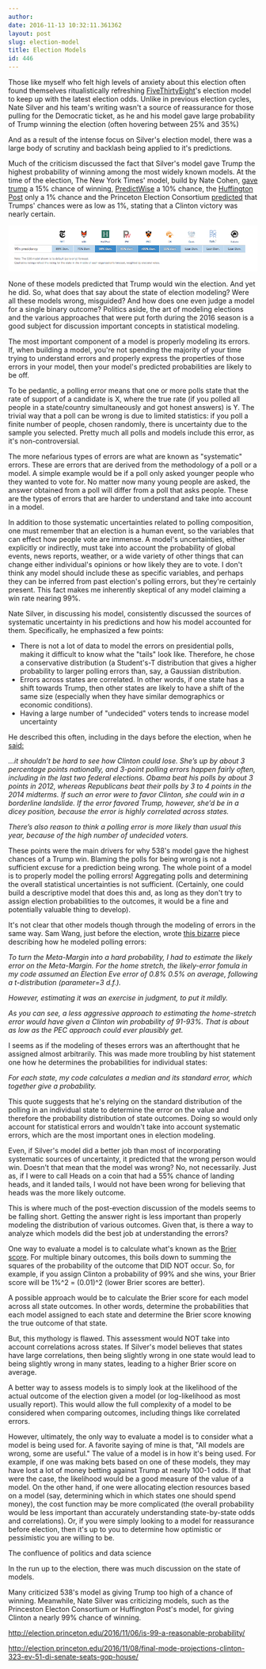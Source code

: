 ```yaml
---
author: 
date: 2016-11-13 10:32:11.361362
layout: post
slug: election-model
title: Election Models
id: 446
---
```



Those like myself who felt high levels of anxiety about this election often found themselves ritualistically refreshing <a href='http://fivethirtyeight.com/'>FiveThirtyEight</a>'s election model to keep up with the latest election odds.  Unlike in previous election cycles, Nate Silver and his team's writing wasn't a source of reassurance for those pulling for the Democratic ticket, as he and his model gave large probability of Trump winning the election (often hovering between 25% and 35%)

And as a result of the intense focus on Silver's election model, there was a large body of scrutiny and backlash being applied to it's predictions.

Much of the criticism discussed the fact that Silver's model gave Trump the highest probability of winning among the most widely known models.  At the time of the election, The New York Times' model, build by Nate Cohen, <a href='http://www.nytimes.com/interactive/2016/upshot/presidential-polls-forecast.html'>gave trump</a> a 15% chance of winning, <a href='http://predictwise.com/blog/2016/11/election-day-2016/'>PredictWise</a> a 10% chance, the <a href='http://elections.huffingtonpost.com/2016/forecast/president'>Huffington Post</a> only a 1% chance and the Princeton Election Consortium <a href='http://election.princeton.edu/2016/11/08/final-mode-projections-clinton-323-ev-51-di-senate-seats-gop-house/'>predicted</a> that Trumps' chances were as low as 1%, stating that a Clinton victory was nearly certain.

![](/static/images/ElectionPredictions.png)

None of these models predicted that Trump would win the election.  And yet he did.  So, what does that say about the state of election modeling?  Were all these models wrong, misguided?  And how does one even judge a model for a single binary outcome?  Politics aside, the art of modeling elections and the various approaches that were put forth during the 2016 season is a good subject for discussion important concepts in statistical modeling.

The most important component of a model is properly modeling its errors.  If, when building a model, you're not spending the majority of your time trying to understand errors and properly express the properties of those errors in your model, then your model's predicted probabilities are likely to be off.

  To be pedantic, a polling error means that one or more polls state that the rate of support of a candidate is X, where the true rate (if you polled all people in a state/country simultaneously and got honest answers) is Y.  The trivial way that a poll can be wrong is due to limited statistics: if you poll a finite number of people, chosen randomly, there is uncertainty due to the sample you selected.  Pretty much all polls and models include this error, as it's non-controversial.

The more nefarious types of errors are what are known as "systematic" errors.  These are errors that are derived from the methodology of a poll or a model.  A simple example would be if a poll only asked younger people who they wanted to vote for.  No matter now many young people are asked, the answer obtained from a poll will differ from a poll that asks people.  These are the types of errors that are harder to understand and take into account in a model.

In addition to those systematic uncertainties related to polling composition, one must remember that an election is a human event, so the variables that can effect how people vote are immense.  A model's uncertainties, either explicitly or indirectly, must take into account the probability of global events, news reports, weather, or a wide variety of other things that can change either individual's opinions or how likely they are to vote.  I don't think any model should include these as specific variables, and perhaps they can be inferred from past election's polling errors, but they're certainly present.  This fact makes me inherently skeptical of any model claiming a win rate nearing 99%.

Nate Silver, in discussing his model, consistently discussed the sources of systematic uncertainty in his predictions and how his model accounted for them.  Specifically, he emphasized a few points:
- There is not a lot of data to model the errors on presidential polls, making it difficult to know what the "tails" look like.  Therefore, he chose a conservative distribution (a Student's-T distribution that gives a higher probability to larger polling errors than, say, a Gaussian distribution.
- Errors across states are correlated.  In other words, if one state has a shift towards Trump, then other states are likely to have a shift of the same size (especially when they have similar demographics or economic conditions).
- Having a large number of "undecided" voters tends to increase model uncertainty


He described this often, including in the days before the election, when he <a href='http://fivethirtyeight.com/features/election-update-dont-ignore-the-polls-clinton-leads-but-its-a-close-race/'>said:</a>

<i>...it shouldn’t be hard to see how Clinton could lose. She’s up by about 3 percentage points nationally, and 3-point polling errors happen fairly often, including in the last two federal elections. Obama beat his polls by about 3 points in 2012, whereas Republicans beat their polls by 3 to 4 points in the 2014 midterms. If such an error were to favor Clinton, she could win in a borderline landslide. If the error favored Trump, however, she’d be in a dicey position, because the error is highly correlated across states.

There’s also reason to think a polling error is more likely than usual this year, because of the high number of undecided voters. </i>

These points were the main drivers for why 538's model gave the highest chances of a Trump win.  Blaming the polls for being wrong is not a sufficient excuse for a prediction being wrong.  The whole point of a model is to properly model the polling errors!  Aggregating polls and determining the overall statistical uncertainties is not sufficient.  (Certainly, one could build a descriptive model that does this and, as long as they don't try to assign election probabilities to the outcomes, it would be a fine and potentially valuable thing to develop).

It's not clear that other models though through the modeling of errors in the same way.  Sam Wang, just before the election, wrote <a href='https://t.co/GmiDA2EXw4'>this bizarre</a> piece describing how he modeled polling errors:

<i>
To turn the Meta-Margin into a hard probability, I had to estimate the likely error on the Meta-Margin. For the home stretch, the likely-error fomula in my code assumed an Election Eve error of 0.8% 0.5% on average, following a t-distribution (parameter=3 d.f.). 

However, estimating it was an exercise in judgment, to put it mildly.

As you can see, a less aggressive approach to estimating the home-stretch error would have given a Clinton win probability of 91-93%. That is about as low as the PEC approach could ever plausibly get.
</i>

I seems as if the modeling of theses errors was an afterthought that he assigned almost arbitrarily.  This was made more troubling by hist statement one how he determines the probabilities for individual states:

<i>
For each state, my code calculates a median and its standard error, which together give a probability.
</i>

This quote suggests that he's relying on the standard distribution of the polling in an individual state to determine the error on the value and therefore the probability distribution of state outcomes.  Doing so would only account for statistical errors and wouldn't take into account systematic errors, which are the most important ones in election modeling.

Even, if Silver's model did a better job than most of incorporating systematic sources of uncertainty, it predicted that the wrong person would win.  Doesn't that mean that the model was wrong?  No, not necessarily.  Just as, if I were to call Heads on a coin that had a 55% chance of landing heads, and it landed tails, I would not have been wrong for believing that heads was the more likely outcome.

This is where much of the post-evection discussion of the models seems to be falling short.  Getting the answer right is less important than properly modeling the distribution of various outcomes.  Given that, is there a way to analyze which models did the best job at understanding the errors?

One way to evaluate a model is to calculate what's known as the <a href='https://en.wikipedia.org/wiki/Brier_score'>Brier score</a>.  For multiple binary outcomes, this boils down to summing the squares of the probability of the outcome that DID NOT occur.  So, for example, if you assign Clinton a probability of 99% and she wins, your Brier score will be 1%^2 = (0.01)^2 (lower Brier scores are better).  

A possible approach would be to calculate the Brier score for each model across all state outcomes.  In other words, determine the probabilities that each model assigned to each state and determine the Brier score knowing the true outcome of that state.

But, this mythology is flawed.  This assessment would NOT take into account correlations across states.  If Silver's model believes that states have large correlations, then being slightly wrong in one state would lead to being slightly wrong in many states, leading to a higher Brier score on average.

A better way to assess models is to simply look at the likelihood of the actual outcome of the election given a model (or log-likelihood as most usually report).  This would allow the full complexity of a model to be considered when comparing outcomes, including things like correlated errors.

However, ultimately, the only way to evaluate a model is to consider what a model is being used for.  A favorite saying of mine is that, "All models are wrong, some are useful."  The value of a model is in how it's being used.  For example, if one was making bets based on one of these models, they may have lost a lot of money betting against Trump at nearly 100-1 odds.  If that were the case, the likelihood would be a good measure of the value of a model.  On the other hand, if one were allocating election resources based on a model (say, determining which in which states one should spend money), the cost function may be more complicated (the overall probability would be less important than accurately understanding state-by-state odds and correlations).  Or, if you were simply looking to a model for reassurance before election, then it's up to you to determine how optimistic or pessimistic you are willing to be.




The confluence of politics and data science


In the run up to the election, there was much discussion on the state of models.

Many criticized 538's model as giving Trump too high of a chance of winning.  Meanwhile, Nate Silver was criticizing models, such as the Princeston Electon Consortium or Huffington Post's model, for giving Clinton a nearly 99% chance of winning.


http://election.princeton.edu/2016/11/06/is-99-a-reasonable-probability/


http://election.princeton.edu/2016/11/08/final-mode-projections-clinton-323-ev-51-di-senate-seats-gop-house/